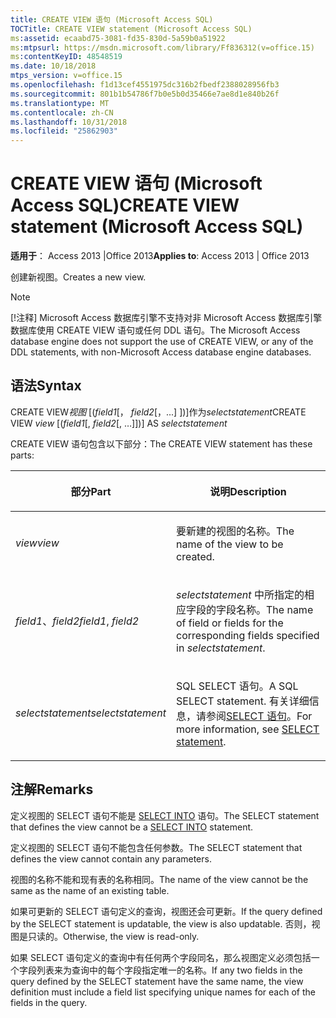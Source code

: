 ```yaml
---
title: CREATE VIEW 语句 (Microsoft Access SQL)
TOCTitle: CREATE VIEW statement (Microsoft Access SQL)
ms:assetid: ecaabd75-3081-fd35-830d-5a59b0a51922
ms:mtpsurl: https://msdn.microsoft.com/library/Ff836312(v=office.15)
ms:contentKeyID: 48548519
ms.date: 10/18/2018
mtps_version: v=office.15
ms.openlocfilehash: f1d13cef4551975dc316b2fbedf2388028956fb3
ms.sourcegitcommit: 801b1b54786f7b0e5b0d35466e7ae8d1e840b26f
ms.translationtype: MT
ms.contentlocale: zh-CN
ms.lasthandoff: 10/31/2018
ms.locfileid: "25862903"
---
```

# <a name="create-view-statement-microsoft-access-sql"></a><span data-ttu-id="b78f3-102">CREATE VIEW 语句 (Microsoft Access SQL)</span><span class="sxs-lookup"><span data-stu-id="b78f3-102">CREATE VIEW statement (Microsoft Access SQL)</span></span>

<span data-ttu-id="b78f3-103">**适用于**： Access 2013 |Office 2013</span><span class="sxs-lookup"><span data-stu-id="b78f3-103">**Applies to**: Access 2013 | Office 2013</span></span>

<span data-ttu-id="b78f3-104">创建新视图。</span><span class="sxs-lookup"><span data-stu-id="b78f3-104">Creates a new view.</span></span>

> [!NOTE]
> <span data-ttu-id="b78f3-105">[!注释] Microsoft Access 数据库引擎不支持对非 Microsoft Access 数据库引擎数据库使用 CREATE VIEW 语句或任何 DDL 语句。</span><span class="sxs-lookup"><span data-stu-id="b78f3-105">The Microsoft Access database engine does not support the use of CREATE VIEW, or any of the DDL statements, with non-Microsoft Access database engine databases.</span></span>

## <a name="syntax"></a><span data-ttu-id="b78f3-106">语法</span><span class="sxs-lookup"><span data-stu-id="b78f3-106">Syntax</span></span>

<span data-ttu-id="b78f3-107">CREATE VIEW*视图* \[(*field1*\[， *field2*\[，...\] \])\]作为*selectstatement*</span><span class="sxs-lookup"><span data-stu-id="b78f3-107">CREATE VIEW *view* \[(*field1*\[, *field2*\[, …\]\])\] AS *selectstatement*</span></span>

<span data-ttu-id="b78f3-108">CREATE VIEW 语句包含以下部分：</span><span class="sxs-lookup"><span data-stu-id="b78f3-108">The CREATE VIEW statement has these parts:</span></span>

<table>
<colgroup>
<col style="width: 50%" />
<col style="width: 50%" />
</colgroup>
<thead>
<tr class="header">
<th><p><span data-ttu-id="b78f3-109">部分</span><span class="sxs-lookup"><span data-stu-id="b78f3-109">Part</span></span></p></th>
<th><p><span data-ttu-id="b78f3-110">说明</span><span class="sxs-lookup"><span data-stu-id="b78f3-110">Description</span></span></p></th>
</tr>
</thead>
<tbody>
<tr class="odd">
<td><p><span data-ttu-id="b78f3-111"><em>view</em></span><span class="sxs-lookup"><span data-stu-id="b78f3-111"><em>view</em></span></span></p></td>
<td><p><span data-ttu-id="b78f3-112">要新建的视图的名称。</span><span class="sxs-lookup"><span data-stu-id="b78f3-112">The name of the view to be created.</span></span></p></td>
</tr>
<tr class="even">
<td><p><span data-ttu-id="b78f3-113"><em>field1</em>、<em>field2</em></span><span class="sxs-lookup"><span data-stu-id="b78f3-113"><em>field1</em>, <em>field2</em></span></span></p></td>
<td><p><span data-ttu-id="b78f3-114"><em>selectstatement</em> 中所指定的相应字段的字段名称。</span><span class="sxs-lookup"><span data-stu-id="b78f3-114">The name of field or fields for the corresponding fields specified in <em>selectstatement</em>.</span></span></p></td>
</tr>
<tr class="odd">
<td><p><span data-ttu-id="b78f3-115"><em>selectstatement</em></span><span class="sxs-lookup"><span data-stu-id="b78f3-115"><em>selectstatement</em></span></span></p></td>
<td><p><span data-ttu-id="b78f3-116">SQL SELECT 语句。</span><span class="sxs-lookup"><span data-stu-id="b78f3-116">A SQL SELECT statement.</span></span> <span data-ttu-id="b78f3-117">有关详细信息，请参阅<a href="select-statement-microsoft-access-sql.md">SELECT 语句</a>。</span><span class="sxs-lookup"><span data-stu-id="b78f3-117">For more information, see <a href="select-statement-microsoft-access-sql.md">SELECT statement</a>.</span></span></p></td>
</tr>
</tbody>
</table>


## <a name="remarks"></a><span data-ttu-id="b78f3-118">注解</span><span class="sxs-lookup"><span data-stu-id="b78f3-118">Remarks</span></span>

<span data-ttu-id="b78f3-119">定义视图的 SELECT 语句不能是 [SELECT INTO](select-into-statement-microsoft-access-sql.md) 语句。</span><span class="sxs-lookup"><span data-stu-id="b78f3-119">The SELECT statement that defines the view cannot be a [SELECT INTO](select-into-statement-microsoft-access-sql.md) statement.</span></span>

<span data-ttu-id="b78f3-120">定义视图的 SELECT 语句不能包含任何参数。</span><span class="sxs-lookup"><span data-stu-id="b78f3-120">The SELECT statement that defines the view cannot contain any parameters.</span></span>

<span data-ttu-id="b78f3-121">视图的名称不能和现有表的名称相同。</span><span class="sxs-lookup"><span data-stu-id="b78f3-121">The name of the view cannot be the same as the name of an existing table.</span></span>

<span data-ttu-id="b78f3-122">如果可更新的 SELECT 语句定义的查询，视图还会可更新。</span><span class="sxs-lookup"><span data-stu-id="b78f3-122">If the query defined by the SELECT statement is updatable, the view is also updatable.</span></span> <span data-ttu-id="b78f3-123">否则，视图是只读的。</span><span class="sxs-lookup"><span data-stu-id="b78f3-123">Otherwise, the view is read-only.</span></span>

<span data-ttu-id="b78f3-124">如果 SELECT 语句定义的查询中有任何两个字段同名，那么视图定义必须包括一个字段列表来为查询中的每个字段指定唯一的名称。</span><span class="sxs-lookup"><span data-stu-id="b78f3-124">If any two fields in the query defined by the SELECT statement have the same name, the view definition must include a field list specifying unique names for each of the fields in the query.</span></span>

